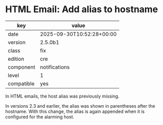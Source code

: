 [//]: # (werk v2)
# HTML Email: Add alias to hostname

key        | value
---------- | ---
date       | 2025-09-30T10:52:28+00:00
version    | 2.5.0b1
class      | fix
edition    | cre
component  | notifications
level      | 1
compatible | yes

In HTML emails, the host alias was previously missing.

In versions 2.3 and earlier, the alias was shown in parentheses after the
hostname. With this change, the alias is again appended when it is configured
for the alarming host.
